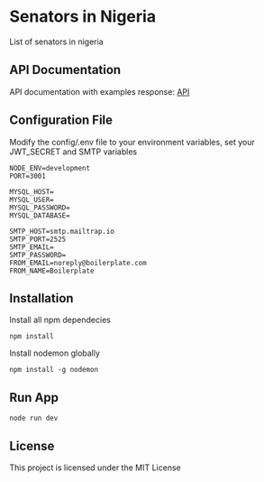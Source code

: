 # Senators in Nigeria

List of senators in nigeria

## API Documentation

API documentation with examples response: [API](https://documenter.getpostman.com/view/9407876/TW6xooMw)

## Configuration File

Modify the config/.env file to your environment variables, set your JWT_SECRET and SMTP variables

```ENV
NODE_ENV=development
PORT=3001

MYSQL_HOST=
MYSQL_USER=
MYSQL_PASSWORD=
MYSQL_DATABASE=

SMTP_HOST=smtp.mailtrap.io
SMTP_PORT=2525
SMTP_EMAIL=
SMTP_PASSWORD=
FROM_EMAIL=noreply@boilerplate.com
FROM_NAME=Boilerplate
```

## Installation

Install all npm dependecies

```console
npm install
```

Install nodemon globally

```console
npm install -g nodemon
```

## Run App

```console
node run dev
```

## License

This project is licensed under the MIT License
